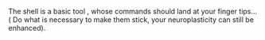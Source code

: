 The shell is a basic tool , whose commands should land at your finger tips...
( Do what is necessary to make them  stick, your neuroplasticity can still be enhanced).